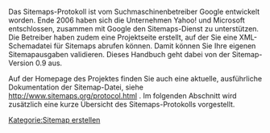 
Das Sitemaps-Protokoll ist vom Suchmaschinenbetreiber Google entwickelt worden. Ende 2006 haben sich die Unternehmen Yahoo! und Microsoft entschlossen, zusammen mit Google den Sitemaps-Dienst zu unterstützen. Die Betreiber haben zudem eine Projektseite erstellt, auf der Sie eine XML-Schemadatei für Sitemaps abrufen können. Damit können Sie Ihre eigenen Sitemapausgaben validieren. Dieses Handbuch geht dabei von der Sitemap-Version 0.9 aus.

Auf der Homepage des Projektes finden Sie auch eine aktuelle, ausführliche Dokumentation der Sitemap-Datei, siehe <http://www.sitemaps.org/protocol.html> . Im folgenden Abschnitt wird zusätzlich eine kurze Übersicht des Sitemaps-Protokolls vorgestellt.

[Kategorie:Sitemap erstellen](../export_de/Kategorie:Sitemap_erstellen.md)
